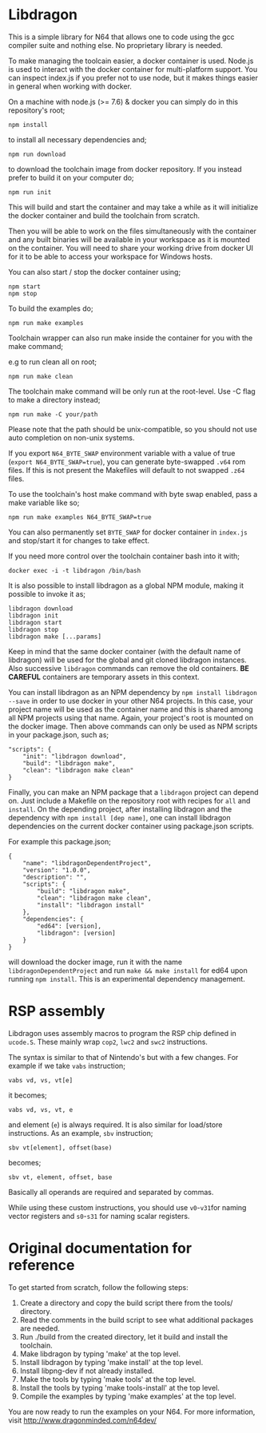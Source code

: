 # Libdragon

This is a simple library for N64 that allows one to code using the gcc compiler suite and nothing else. No proprietary library is needed.

To make managing the toolcain easier, a docker container is used. Node.js is used to interact with the docker container for multi-platform support. You can inspect index.js if you prefer not to use node, but it makes things easier in general when working with docker.

On a machine with node.js (>= 7.6) & docker you can simply do in this repository's root;

    npm install

to install all necessary dependencies and;

    npm run download

to download the toolchain image from docker repository. If you instead prefer to build it on your computer do;

    npm run init

This will build and start the container and may take a while as it will initialize the docker container and build the toolchain from scratch.

Then you will be able to work on the files simultaneously with the container and any built binaries will be available in your workspace as it is mounted on the container.
You will need to share your working drive from docker UI for it to be able to access your workspace for Windows hosts.

You can also start / stop the docker container using;

    npm start
    npm stop

To build the examples do;

    npm run make examples

Toolchain wrapper can also run make inside the container for you with the make command;

e.g to run clean all on root;

    npm run make clean

The toolchain make command will be only run at the root-level. Use -C flag to make a directory instead;

    npm run make -C your/path

Please note that the path should be unix-compatible, so you should not use auto completion on non-unix systems.

If you export `N64_BYTE_SWAP` environment variable with a value of true (`export N64_BYTE_SWAP=true`), you can generate byte-swapped `.v64` rom files. If this is not present the Makefiles will default to not swapped `.z64` files.

To use the toolchain's host make command with byte swap enabled, pass a make variable like so;

    npm run make examples N64_BYTE_SWAP=true

You can also permanently set `BYTE_SWAP` for docker container in `index.js` and stop/start it for changes to take effect.

If you need more control over the toolchain container bash into it with;

    docker exec -i -t libdragon /bin/bash

It is also possible to install libdragon as a global NPM module, making it possible to invoke it as;

    libdragon download
    libdragon init
    libdragon start
    libdragon stop
    libdragon make [...params]

Keep in mind that the same docker container (with the default name of libdragon) will be used for the global and git cloned libdragon instances. Also successive `libdragon` commands can remove the old containers. **BE CAREFUL** containers are temporary assets in this context.

You can install libdragon as an NPM dependency by `npm install libdragon --save` in order to use docker in your other N64 projects. In this case, your project name will be used as the container name and this is shared among all NPM projects using that name. Again, your project's root is mounted on the docker image. Then above commands can only be used as NPM scripts in your package.json, such as;

    "scripts": {
        "init": "libdragon download",
        "build": "libdragon make",
        "clean": "libdragon make clean"
    }

Finally, you can make an NPM package that a `libdragon` project can depend on. Just include a Makefile on the repository root with recipes for `all` and `install`. On the depending project, after installing libdragon and the dependency with `npm install [dep name]`, one can install libdragon dependencies on the current docker container using package.json scripts.

For example this package.json;

    {
        "name": "libdragonDependentProject",
        "version": "1.0.0",
        "description": "",
        "scripts": {
            "build": "libdragon make",
            "clean": "libdragon make clean",
            "install": "libdragon install"
        },
        "dependencies": {
            "ed64": [version],
            "libdragon": [version]
        }
    }

will download the docker image, run it with the name `libdragonDependentProject` and run `make && make install` for ed64 upon running `npm install`. This is an experimental dependency management.

# RSP assembly

Libdragon uses assembly macros to program the RSP chip defined in `ucode.S`. These mainly wrap `cop2`, `lwc2` and `swc2` instructions.

The syntax is similar to that of Nintendo's but with a few changes. For example if we take `vabs` instruction;

    vabs vd, vs, vt[e]

it becomes;

    vabs vd, vs, vt, e

and element (`e`) is always required. It is also similar for load/store instructions. As an example, `sbv` instruction;

    sbv vt[element], offset(base)

becomes;

    sbv vt, element, offset, base

Basically all operands are required and separated by commas.

While using these custom instructions, you should use `v0`-`v31`for naming vector registers and `s0`-`s31` for naming scalar registers.

# Original documentation for reference

To get started from scratch, follow the following steps:

1. Create a directory and copy the build script there from the tools/ directory.
2. Read the comments in the build script to see what additional packages are needed.
3. Run ./build from the created directory, let it build and install the toolchain.
4. Make libdragon by typing 'make' at the top level.
5. Install libdragon by typing 'make install' at the top level.
6. Install libpng-dev if not already installed.
7. Make the tools by typing 'make tools' at the top level.
8. Install the tools by typing 'make tools-install' at the top level.
9. Compile the examples by typing 'make examples' at the top level.

You are now ready to run the examples on your N64.
For more information, visit http://www.dragonminded.com/n64dev/
